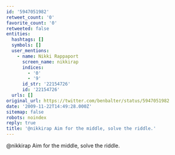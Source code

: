 ```yaml
---
id: '5947051982'
retweet_count: '0'
favorite_count: '0'
retweeted: false
entities:
  hashtags: []
  symbols: []
  user_mentions:
    - name: Nikki Rappaport
      screen_name: nikkirap
      indices:
        - '0'
        - '9'
      id_str: '22154726'
      id: '22154726'
  urls: []
original_url: https://twitter.com/benbalter/status/5947051982
date: '2009-11-22T14:49:28.000Z'
sitemap: false
robots: noindex
reply: true
title: '@nikkirap Aim for the middle, solve the riddle.'
---
```


@nikkirap Aim for the middle, solve the riddle.
